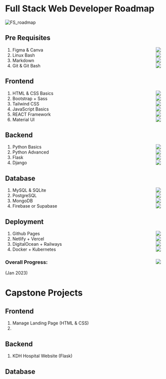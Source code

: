 # Full Stack Web Developer Roadmap
![FS_roadmap](https://user-images.githubusercontent.com/84141920/211140799-fffc7f64-a183-46de-a3a8-7f2356993be9.png)

## Pre Requisites
1. Figma & Canva <img align="right" src="https://progress-bar.dev/15"/>
2. Linux Bash <img align="right" src="https://progress-bar.dev/35"/>
3. Markdown <img align="right" src="https://progress-bar.dev/50"/>
4. Git & Git Bash <img align="right" src="https://progress-bar.dev/60"/>

## Frontend
1. HTML & CSS Basics <img align="right" src="https://progress-bar.dev/85"/>
2. Bootstrap + Sass <img align="right" src="https://progress-bar.dev/70"/>
3. Tailwind CSS <img align="right" src="https://progress-bar.dev/0"/>
4. JavaScript Basics <img align="right" src="https://progress-bar.dev/65"/>
5. REACT Framework <img align="right" src="https://progress-bar.dev/0"/>
6. Material UI <img align="right" src="https://progress-bar.dev/0"/>

## Backend 
1. Python Basics <img align="right" src="https://progress-bar.dev/85"/>
2. Python Advanced <img align="right" src="https://progress-bar.dev/10"/>
3. Flask <img align="right" src="https://progress-bar.dev/80"/>
4. Django <img align="right" src="https://progress-bar.dev/25"/>

## Database
1. MySQL & SQLite <img align="right" src="https://progress-bar.dev/90"/>
2. PostgreSQL <img align="right" src="https://progress-bar.dev/15"/> 
2. MongoDB <img align="right" src="https://progress-bar.dev/15"/>
3. Firebase or Supabase <img align="right" src="https://progress-bar.dev/0"/>

## Deployment 
1. Github Pages <img align="right" src="https://progress-bar.dev/60"/>
2. Netlify + Vercel <img align="right" src="https://progress-bar.dev/100"/>
3. DigitalOcean + Railways <img align="right" src="https://progress-bar.dev/0"/>
4. Docker + Kubernetes <img align="right" src="https://progress-bar.dev/0"/>

### Overall Progress: <img align="right" src="https://progress-bar.dev/25"/>
(Jan 2023)

# Capstone Projects
## Frontend
1. Manage Landing Page (HTML & CSS)
2. 

## Backend
1. KDH Hospital Website (Flask)

## Database
